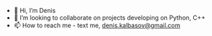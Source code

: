 - 👋 Hi, I’m Denis
- 👀 I’m looking to collaborate on projects developing on Python, C++
- 📫 How to reach me - text me, denis.kalbasov@gmail.com

<!---
DeneesK/DeneesK is a ✨ special ✨ repository because its `README.md` (this file) appears on your GitHub profile.
You can click the Preview link to take a look at your changes.
--->

